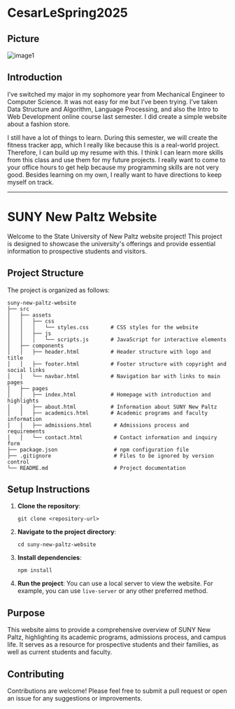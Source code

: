 # CesarLeSpring2025

## Picture
![image1](https://github.com/user-attachments/assets/92ad09cf-033e-4b86-880a-f8742bf8bc7a)

## Introduction
 I’ve switched my major in my sophomore year from Mechanical Engineer to Computer Science. It was not easy for me but I’ve been trying. I’ve taken Data Structure and Algorithm, Language Processing, and also the Intro to Web Development online course last semester. I did create a simple website about a fashion store. 

 I still have a lot of things to learn. During this semester, we will create the fitness tracker app, which I really like because this is a real-world project. Therefore, I can build up my resume with this. I think I can learn more skills from this class and use them for my future projects. I really want to come to your office hours to get help because my programming skills are not very good. Besides learning on my own, I really want to have directions to keep myself on track.


---
# SUNY New Paltz Website

Welcome to the State University of New Paltz website project! This project is designed to showcase the university's offerings and provide essential information to prospective students and visitors.

## Project Structure

The project is organized as follows:

```
suny-new-paltz-website
├── src
│   ├── assets
│   │   ├── css
│   │   │   └── styles.css       # CSS styles for the website
│   │   ├── js
│   │   │   └── scripts.js       # JavaScript for interactive elements
│   ├── components
│   │   ├── header.html          # Header structure with logo and title
│   │   ├── footer.html          # Footer structure with copyright and social links
│   │   └── navbar.html          # Navigation bar with links to main pages
│   ├── pages
│   │   ├── index.html           # Homepage with introduction and highlights
│   │   ├── about.html           # Information about SUNY New Paltz
│   │   ├── academics.html       # Academic programs and faculty information
│   │   ├── admissions.html       # Admissions process and requirements
│   │   └── contact.html          # Contact information and inquiry form
├── package.json                  # npm configuration file
├── .gitignore                    # Files to be ignored by version control
└── README.md                     # Project documentation
```

## Setup Instructions

1. **Clone the repository**: 
   ```
   git clone <repository-url>
   ```

2. **Navigate to the project directory**:
   ```
   cd suny-new-paltz-website
   ```

3. **Install dependencies**:
   ```
   npm install
   ```

4. **Run the project**:
   You can use a local server to view the website. For example, you can use `live-server` or any other preferred method.

## Purpose

This website aims to provide a comprehensive overview of SUNY New Paltz, highlighting its academic programs, admissions process, and campus life. It serves as a resource for prospective students and their families, as well as current students and faculty.

## Contributing

Contributions are welcome! Please feel free to submit a pull request or open an issue for any suggestions or improvements.
